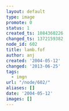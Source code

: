 ```yaml
---
layout: default
type: image
promote: 0
status: 1
created_ts: 1084360226
changed_ts: 1372159382
node_id: 602
title: lamb.fof
author: anj
created: '2004-05-12'
changed: '2013-06-25'
tags:
  - imgn
url: "/node/602/"
aliases: []
date: '2004-05-12'
images: []
---
```



